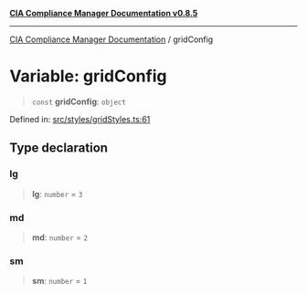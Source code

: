 [**CIA Compliance Manager Documentation v0.8.5**](../README.md)

***

[CIA Compliance Manager Documentation](../globals.md) / gridConfig

# Variable: gridConfig

> `const` **gridConfig**: `object`

Defined in: [src/styles/gridStyles.ts:61](https://github.com/Hack23/cia-compliance-manager/blob/eca22610f41e5f6b6c0cece88769b1ffbe9db4bd/src/styles/gridStyles.ts#L61)

## Type declaration

### lg

> **lg**: `number` = `3`

### md

> **md**: `number` = `2`

### sm

> **sm**: `number` = `1`
